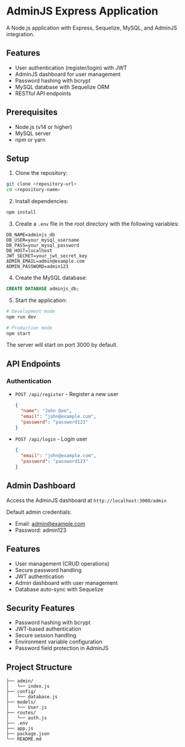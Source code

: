 # AdminJS Express Application

A Node.js application with Express, Sequelize, MySQL, and AdminJS integration.

## Features

- User authentication (register/login) with JWT
- AdminJS dashboard for user management
- Password hashing with bcrypt
- MySQL database with Sequelize ORM
- RESTful API endpoints

## Prerequisites

- Node.js (v14 or higher)
- MySQL server
- npm or yarn

## Setup

1. Clone the repository:
```bash
git clone <repository-url>
cd <repository-name>
```

2. Install dependencies:
```bash
npm install
```

3. Create a `.env` file in the root directory with the following variables:
```
DB_NAME=adminjs_db
DB_USER=your_mysql_username
DB_PASS=your_mysql_password
DB_HOST=localhost
JWT_SECRET=your_jwt_secret_key
ADMIN_EMAIL=admin@example.com
ADMIN_PASSWORD=admin123
```

4. Create the MySQL database:
```sql
CREATE DATABASE adminjs_db;
```

5. Start the application:
```bash
# Development mode
npm run dev

# Production mode
npm start
```

The server will start on port 3000 by default.

## API Endpoints

### Authentication

- `POST /api/register` - Register a new user
  ```json
  {
    "name": "John Doe",
    "email": "john@example.com",
    "password": "password123"
  }
  ```

- `POST /api/login` - Login user
  ```json
  {
    "email": "john@example.com",
    "password": "password123"
  }
  ```

## Admin Dashboard

Access the AdminJS dashboard at `http://localhost:3000/admin`

Default admin credentials:
- Email: admin@example.com
- Password: admin123

## Features

- User management (CRUD operations)
- Secure password handling
- JWT authentication
- Admin dashboard with user management
- Database auto-sync with Sequelize

## Security Features

- Password hashing with bcrypt
- JWT-based authentication
- Secure session handling
- Environment variable configuration
- Password field protection in AdminJS

## Project Structure

```
├── admin/
│   └── index.js
├── config/
│   └── database.js
├── models/
│   └── User.js
├── routes/
│   └── auth.js
├── .env
├── app.js
├── package.json
└── README.md
``` 